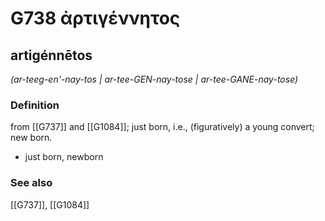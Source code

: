 # G738 ἀρτιγέννητος

## artigénnētos

_(ar-teeg-en'-nay-tos | ar-tee-GEN-nay-tose | ar-tee-GANE-nay-tose)_

### Definition

from [[G737]] and [[G1084]]; just born, i.e., (figuratively) a young convert; new born.

- just born, newborn

### See also

[[G737]], [[G1084]]

